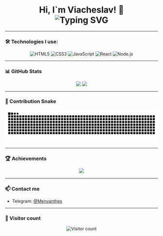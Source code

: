 <h1 align="center">
  Hi, I`m Viacheslav! 👋
  <br>
  <img src="https://readme-typing-svg.herokuapp.com?font=Fira+Code&duration=3000&pause=1000&color=F75C7E&width=435&lines=Fullstack+Developer+in+progress...;JavaScript%2C+React%2C+Node.js;Love+learning+and+building+cool+stuff" alt="Typing SVG" />
</h1>

---

### 🛠️ Technologies I use:

<p align="center">
  <img src="https://cdn.jsdelivr.net/gh/devicons/devicon/icons/html5/html5-original.svg" width="40" alt="HTML5"/>
  <img src="https://cdn.jsdelivr.net/gh/devicons/devicon/icons/css3/css3-original.svg" width="40" alt="CSS3"/>
  <img src="https://cdn.jsdelivr.net/gh/devicons/devicon/icons/javascript/javascript-original.svg" width="40" alt="JavaScript"/>
  <img src="https://cdn.jsdelivr.net/gh/devicons/devicon/icons/react/react-original.svg" width="40" alt="React"/>
  <img src="https://cdn.jsdelivr.net/gh/devicons/devicon/icons/nodejs/nodejs-original.svg" width="40" alt="Node.js"/>
</p>

---

### 📊 GitHub Stats

<p align="center">
  <img src="https://github-readme-stats.vercel.app/api?username=Viacheslav-Bobivnyk&show_icons=true&theme=radical" height="150" />
  <img src="https://github-readme-stats.vercel.app/api/top-langs/?username=Viacheslav-Bobivnyk&layout=compact&theme=radical" height="150" />
</p>

---

### 🐍 Contribution Snake

<p align="center">
  <img src="https://raw.githubusercontent.com/Viacheslav-Bobivnyk/Viacheslav-Bobivnyk/output/github-contribution-grid-snake.svg" alt="Snake animation" />
</p>

---

### 🏆 Achievements

<p align="center">
  <img src="https://github-profile-trophy.vercel.app/?username=Viacheslav-Bobivnyk&theme=radical&no-frame=true&no-bg=true&margin-w=4" />
</p>


---

### 📫 Contact me

- Telegram: [@Menyanthes](https://t.me/Menyanthes)

---

### 👀 Visitor count

<p align="center">
  <img src="https://komarev.com/ghpvc/?username=Viacheslav&style=flat-square&color=blue" alt="Visitor count" />
</p>
